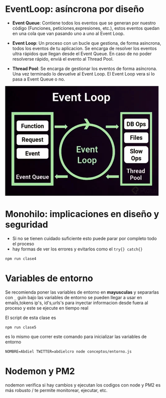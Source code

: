 # EventLoop: asíncrona por diseño

- **Event Queue**: Contiene todos los eventos que se generan por nuestro código (Funciones, peticiones,expresiones, etc.), estos eventos quedan en una cola que van pasando uno a uno al Event Loop.

- **Event Loop**: Un proceso con un bucle que gestiona, de forma asincrona, todos los eventos de tu aplicacion. Se encarga de resolver los eventos ultra rápidos que llegan desde el Event Queue. En caso de no poder resolverse rápido, enviá el evento al Thread Pool.

- **Thread Pool**: Se encarga de gestionar los eventos de forma asíncrona. Una vez terminado lo devuelve al Event Loop. El Event Loop vera si lo pasa a Event Queue o no.

![Alt text](https://raw.githubusercontent.com/zayelmech/fundamentosNode/main/src/img/ejemplo.webp)

# Monohilo: implicaciones en diseño y seguridad

- Si no se tienen cuidado suficiente esto puede parar por completo todo el proceso
- hay formas de ver los errores y evitarlos como el `try{} catch{}`

```npm
npm run clase4
```

# Variables de entorno

Se recomienda poner las variables de entorno en **mayusculas** y separarlas con `_` guin bajo
las variables de entorno se pueden llegar a usar en emails,tokens ip's, id's,urls's para inyectar informacion desde fuera al proceso y este se ejecute en tiempo real 

El script de esta clase es
```npm
npm run clase5
```
es lo mismo que correr este comando para inicializar las variables de entorno
```npm
NOMBRE=Abdiel TWITTER=abdielcro node conceptos/entorno.js
```

#  Nodemon y PM2

nodemon verifica si hay cambios y ejecutan los codigos con node
y PM2 es más robusto / te permite monitorear, ejecutar, etc.
